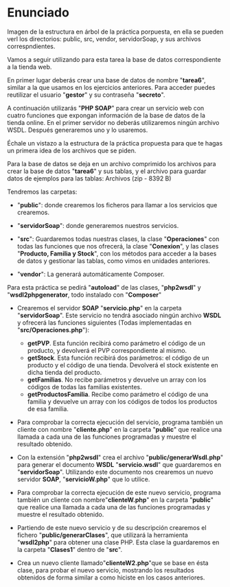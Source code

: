# Enunciado
Imagen de la estructura en árbol de la práctica porpuesta, en ella se pueden verl los directorios: public, src, vendor, servidorSoap, y sus archivos correspndientes.

Vamos a seguir utilizando para esta tarea la base de datos correspondiente a la tienda web.

En primer lugar deberás crear una base de datos de nombre "**tarea6**", similar a la que usamos en los ejercicios anteriores. Para acceder puedes reutilizar el usuario "**gestor**" y su contraseña "**secreto**".

A continuación utilizarás "**PHP SOAP**" para crear un servicio web con cuatro funciones que expongan información de la base de datos de la tienda online. En el primer servidor no deberás utilizaremos ningún archivo WSDL. Después generaremos uno y lo usaremos.

Échale un vistazo a la estructura de la práctica propuesta para que te hagas un primera idea de los archivos que se piden.

Para la base de datos se deja en un archivo comprimido los archivos para crear la base de datos "**tarea6**" y sus tablas, y el archivo para guardar datos de ejemplos para las tablas: Archivos (zip - 8392 B)

Tendremos las carpetas:

* "**public**": donde crearemos los ficheros para llamar a los servicios que crearemos.

* "**servidorSoap**": donde generaremos nuestros servicios.

* "**src**": Guardaremos todas nuestras clases, la clase "**Operaciones**" con todas las funciones que nos ofrecerá, la clase "**Conexion**", y las clases "**Producto, Familia y Stock**", con los métodos para acceder a la bases de datos y gestionar las tablas, como vimos en unidades anteriores.

* "**vendor**": La generará automáticamente  Composer.

Para esta práctica se pedirá "**autoload**" de las clases, "**php2wsdl**" y "**wsdl2phpgenerator**, todo instalado con "**Composer**"


* Crearemos el servidor **SOAP** "**servicio.php**" en la carpeta "**servidorSoap**". Este servicio no tendrá asociado ningún archivo **WSDL** y ofrecerá las funciones siguientes (Todas implementadas en "**src/Operaciones.php**"):
    * **getPVP**. Esta función recibirá como parámetro el código de un producto, y devolverá el PVP correspondiente al mismo.
    * **getStock**. Esta función recibirá dos parámetros: el código de un producto y el código de una tienda. Devolverá el stock existente en dicha tienda del producto.
    * **getFamilias**. No recibe parámetros y devuelve un array con los códigos de todas las familias existentes.
    * **getProductosFamilia**. Recibe como parámetro el código de una familia y devuelve un array con los códigos de todos los productos de esa familia.

* Para comprobar la correcta ejecución del servicio, programa también un cliente con nombre "**cliente.php**" en la carpeta "**public**" que realice una llamada a cada una de las funciones programadas y muestre el resultado obtenido.
* Con la extensión "**php2wsdl**" crea el archivo "**public/generarWsdl.php**" para generar el documento **WSDL** "**servicio.wsdl**" que guardaremos en "**servidorSoap**". Utilizando este documento  nos crearemos un nuevo servidor **SOAP**, "**servicioW.php**" que lo utilice.
* Para comprobar la correcta ejecución de este nuevo servicio, programa también un cliente con nombre"**clienteW.php**" en la carpeta "**public**" que realice una llamada a cada una de las funciones programadas y muestre el resultado obtenido.
* Partiendo de este nuevo servicio y de su descripción crearemos el fichero "**public/generarClases**", que  utilizará la herramienta "**wsdl2php**" para obtener una clase PHP. Esta clase la guardaremos en la carpeta "**Clases1**" dentro de "**src**".
* Crea un nuevo cliente llamado"**clienteW2.php**"que se base en ésta clase, para probar el nuevo servicio, mostrando los resultados obtenidos de forma similar a como hiciste en los casos anteriores.